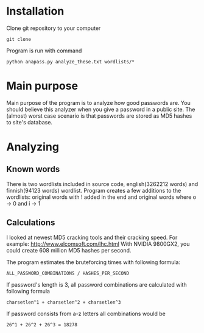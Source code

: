 # Installation

Clone git repository to your computer

`git clone `

Program is run with command

`python anapass.py analyze_these.txt wordlists/*`

# Main purpose

Main purpose of the program is to analyze how good passwords are. You should believe this analyzer when you give a password in a public site.
The (almost) worst case scenario is that passwords are stored as MD5 hashes to site's database.

# Analyzing

## Known words

There is two wordlists included in source code, english(3262212 words) and finnish(94123 words) wordlist.
Program creates a few additions to the wordlists: original words with ! added in the end and original words where o -> 0 and i -> 1

## Calculations

I looked at newest MD5 cracking tools and their cracking speed. For example: http://www.elcomsoft.com/lhc.html
With NVIDIA 9800GX2, you could create 608 million MD5 hashes per second.

The program estimates the bruteforcing times with following formula:

`ALL_PASSWORD_COMBINATIONS / HASHES_PER_SECOND`

If password's length is 3, all password combinations are calculated with following formula

`charsetlen^1 + charsetlen^2 + charsetlen^3`

If password consists from a-z letters all combinations would be

`26^1 + 26^2 + 26^3 = 18278`
